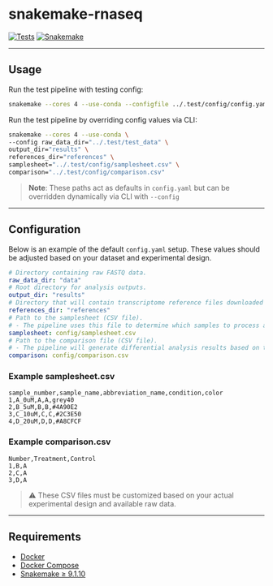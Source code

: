 # snakemake-rnaseq

[![Tests](https://github.com/benson1231/snakemake-rnaseq/actions/workflows/main.yml/badge.svg?branch=main)](https://github.com/benson1231/snakemake-rnaseq/actions/workflows/main.yml)
[![Snakemake](https://img.shields.io/badge/snakemake-≥9.1.10-brightgreen.svg)](https://snakemake.github.io)

---

## Usage


Run the test pipeline with testing config:


```bash
snakemake --cores 4 --use-conda --configfile ../.test/config/config.yaml
```


Run the test pipeline by overriding config values via CLI:


```bash
snakemake --cores 4 --use-conda \
--config raw_data_dir="../.test/test_data" \
output_dir="results" \
references_dir="references" \
samplesheet="../.test/config/samplesheet.csv" \
comparison="../.test/config/comparison.csv"
```


> **Note**: These paths act as defaults in `config.yaml` but can be overridden dynamically via CLI with `--config`


---


## Configuration


Below is an example of the default `config.yaml` setup. These values should be adjusted based on your dataset and experimental design.


```yaml
# Directory containing raw FASTQ data.
raw_data_dir: "data"
# Root directory for analysis outputs.
output_dir: "results"
# Directory that will contain transcriptome reference files downloaded by the pipeline.
references_dir: "references"
# Path to the samplesheet (CSV file).
# - The pipeline uses this file to determine which samples to process and the corresponding FASTQ file locations.
samplesheet: config/samplesheet.csv
# Path to the comparison file (CSV file).
# - The pipeline will generate differential analysis results based on this configuration.
comparison: config/comparison.csv
```


### Example samplesheet.csv
```csv
sample_number,sample_name,abbreviation_name,condition,color
1,A_0uM,A,A,grey40
2,B_5uM,B,B,#4A90E2
3,C_10uM,C,C,#2C3E50
4,D_20uM,D,D,#A8CFCF
```

### Example comparison.csv
```csv
Number,Treatment,Control
1,B,A
2,C,A
3,D,A
```

> ⚠️ These CSV files must be customized based on your actual experimental design and available raw data.


---


## Requirements


* [Docker](https://docs.docker.com/get-docker/)
* [Docker Compose](https://docs.docker.com/compose/)
* [Snakemake ≥ 9.1.10](https://snakemake.github.io)